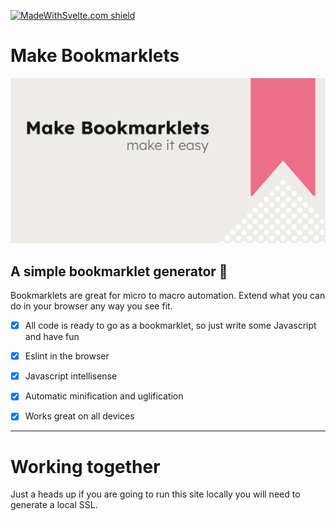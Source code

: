 [![MadeWithSvelte.com shield](https://madewithsvelte.com/storage/repo-shields/4283-shield.svg)](https://madewithsvelte.com/p/make-bookmarklets/shield-link)
# Make Bookmarklets
![This is an image](https://raw.githubusercontent.com/Blumed/make-bookmarklets/main/static/default-og-image.webp)

## A simple bookmarklet generator 🤖

Bookmarklets are great for micro to macro automation. Extend what you can do in your browser any way you see fit.

- [x] All code is ready to go as a bookmarklet, so just write some Javascript and have fun

- [x] Eslint in the browser

- [x] Javascript intellisense

- [x] Automatic minification and uglification

- [x] Works great on all devices

---

# Working together

Just a heads up if you are going to run this site locally you will need to generate a local SSL.
